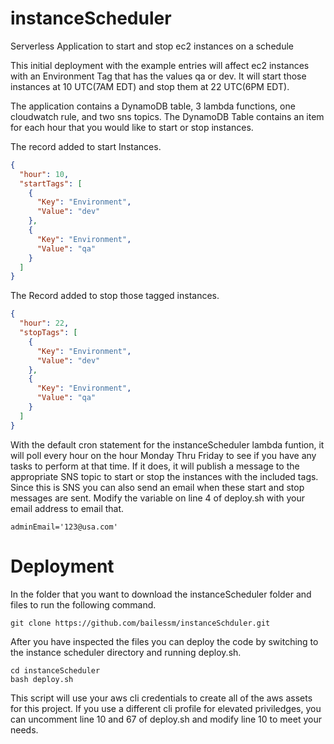 # instanceScheduler
Serverless Application to start and stop ec2 instances on a schedule 

This initial deployment with the example entries will affect ec2 instances with an Environment Tag that has the values qa or dev.  It will start those instances at 10 UTC(7AM EDT) and stop them at 22 UTC(6PM EDT).

The application contains a DynamoDB table, 3 lambda functions, one cloudwatch rule, and two sns topics. The DynamoDB Table contains an item for each hour that you would like to start or stop instances.

The record added to start Instances.
```json
{
  "hour": 10,
  "startTags": [
    {
      "Key": "Environment",
      "Value": "dev"
    },
    {
      "Key": "Environment",
      "Value": "qa"
    }
  ]
}
```
The Record added to stop those tagged instances.
```json
{
  "hour": 22,
  "stopTags": [
    {
      "Key": "Environment",
      "Value": "dev"
    },
    {
      "Key": "Environment",
      "Value": "qa"
    }
  ]
}
```
With the default cron statement for the instanceScheduler lambda funtion, it will poll every hour on the hour Monday Thru Friday to see if you have any tasks to perform at that time.  If it does, it will publish a message to the appropriate SNS topic to start or stop the instances with the included tags.  Since this is SNS you can also send an email when these start and stop messages are sent. Modify the variable on line 4 of deploy.sh with your email address to email that.

~~~~
adminEmail='123@usa.com'
~~~~

# Deployment
In the folder that you want to download the instanceScheduler folder and files to run the following command.
~~~~
git clone https://github.com/bailessm/instanceSchduler.git
~~~~

After you have inspected the files you can deploy the code by switching to the instance scheduler directory and running deploy.sh.

~~~~
cd instanceScheduler
bash deploy.sh
~~~~

This script will use your aws cli credentials to create all of the aws assets for this project.  If you use a different cli profile for elevated priviledges, you can uncomment line 10 and 67 of deploy.sh
and modify line 10 to meet your needs.

